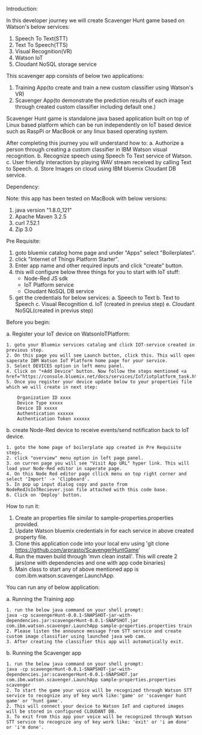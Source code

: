 Introduction:

In this developer journey we will create Scavenger Hunt game based on Watson's below services:

1. Speech To Text(STT)
2. Text To Speech(TTS)
3. Visual Recognition(VR)
4. Watson IoT
5. Cloudant NoSQL storage service

This scavenger app consists of below two applications:
1. Training App(to create and train a new custom classifier using Watson's VR)
2. Scavenger App(to demonstrate the prediction results of each image through created custom classifier including default one.)

Scavenger Hunt game is standalone java based application built on top of Linux based platform which can be run independently on IoT based device such as RaspPi or MacBook or any linux based operating system.

After completing this journey you will understand how to:
a. Authorize a person through creating a custom classifier in IBM Watson visual recognition.
b. Recognize speech using Speech To Text service of Watson.
c. User friendly interaction by playing WAV stream received by calling Text to Speech.
d. Store Images on cloud using IBM bluemix Cloudant DB service. 


Dependency:

Note: this app has been tested on MacBook with below versions:
1. java version "1.8.0_121"
2. Apache Maven 3.2.5
3. curl 7.52.1
4. Zip 3.0

Pre Requisite:

1. goto bluemix catalog home page and under "Apps" select "Boilerplates".
2. click "Internet of Things Platform Starter".
3. Enter app name and other required inputs and click "create" button.
4. this will configure below three things for you to start with IoT stuff:
	* Node-Red JS sdk
	* IoT Platform service
	* Cloudant NoSQL DB service
5. get the credentials for below services:
	a. Speech to Text
	b. Text to Speech
	c. Visual Recognition
	d. IoT (created in previus step)
	e. Cloudant NoSQL(created in previus step)

Before you begin:

a. Register your IoT device on WatsonIoTPlatform:

	1. goto your Bluemix services catalog and click IOT-service created in previous step.
	2. On this page you will see Launch button, click this. This will open saperate IBM Watson IoT Platform home page for your service.
	3. Select DEVICES option in left menu panel.
	4. Click on "+Add Device" button. Now follow the steps mentioned <a href="https://console.bluemix.net/docs/services/IoT/iotplatform_task.html#iotplatform_task">here</a>
	5. Once you register your device update below to your properties file which we will create in next step:

		Organization ID xxxx
		Device Type xxxxx
		Device ID xxxxx
		Authentication xxxxxx
		Authentication Token xxxxxx

b. create Node-Red device to receive events/send notification back to IoT device.

	1. goto the home page of boilerplate app created in Pre Requisite steps.
	2. click "overview" menu option in left page panel.
	3. on curren page you will see "Visit App URL" hyper link. This will load your Node-Red editor in saperate page.
	4. On this Node Red editor page cllick menu on top right corner and select 'Import' -> 'Clipboard'.
	5. In pop up input dialog copy and paste from NodeRedJsIoTReciever.json file attached with this code base.
	6. Click on 'Deploy' button. 

How to run it:

1. Create an properties file similar to sample-properties.properties provided.
2. Update Watson bluemix credentials in for each service in above created property file.
3. Clone this application code into your local env using 'git clone https://github.com/arprasto/ScavengerHuntGame'
3. Run the maven build through 'mvn clean install'. This will create 2 jars(one with dependencies and one with app code binaries)
4. Main class to start any of above mentioned app is com.ibm.watson.scavenger.LaunchApp. 

You can run any of below application:

a. Running the Training app

	1. run the below java command on your shell prompt:
	java -cp scavengerHunt-0.0.1-SNAPSHOT-jar-with-dependencies.jar:scavengerHunt-0.0.1-SNAPSHOT.jar com.ibm.watson.scavenger.LaunchApp sample-properties.properties train
	2. Please listen the announce message from STT service and create custom image classifier using launched java web cam.  
	3. After creating the classifier this app will automatically exit.

b. Running the Scavenger app

	1. run the below java command on your shell prompt:
	java -cp scavengerHunt-0.0.1-SNAPSHOT-jar-with-dependencies.jar:scavengerHunt-0.0.1-SNAPSHOT.jar com.ibm.watson.scavenger.LaunchApp sample-properties.properties scavenger
	2. To start the game your voice will be recognized through Watson STT service to recognize any of key work like:'game' or 'scavenger hunt game' or 'hunt game'.
	2. This will connect your device to Watson IoT and captured images will be stored in configured CLOUDANT DB.
	3. To exit from this app your voice will be recognized through Watson STT service to recognize any of key work like: 'exit' or 'i am done' or 'i'm done'.